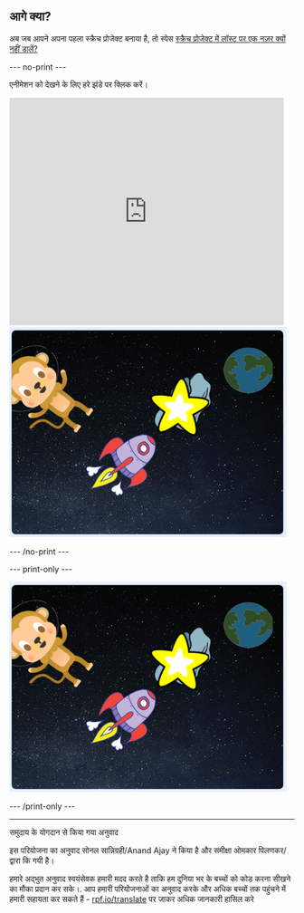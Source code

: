 ## आगे क्या?

अब जब आपने अपना पहला स्क्रैच प्रोजेक्ट बनाया है, तो स्पेस [स्क्रैच प्रोजेक्ट में लॉस्ट पर एक नज़र क्यों नहीं डालें?](https://projects.raspberrypi.org/hi-IN/projects/lost-in-space?utm_source=pathway&utm_medium=whatnext&utm_campaign=projects)

--- no-print ---

एनीमेशन को देखने के लिए हरे झंडे पर क्लिक करें।

<div class="scratch-preview">
  <iframe allowtransparency="true" width="485" height="402" src="https://scratch.mit.edu/projects/embed/365431734/?autostart=false" frameborder="0" scrolling="no"></iframe>
  <img src="images/space-final.png">
</div>

--- /no-print ---

--- print-only ---

![पूर्ण परियोजनाएं](images/space-final.png)

--- /print-only ---


***
समुदाय के योगदान से किया गया अनुवाद

इस परियोजना का अनुवाद सोनल सान्निग्रही/Anand Ajay ने किया है और समीक्षा ओमकार पिलणकर/ द्वारा कि गयी  है।

हमारे अद्भुत अनुवाद स्वयंसेवक हमारी मदद करते है ताकि हम दुनिया भर के बच्चों को कोड करना सीखने का मौका प्रदान कर सके।. आप हमारी परियोजनाओं का अनुवाद करके और अधिक बच्चों तक पहुंचने में हमारी सहायता कर सकते हैं - [rpf.io/translate](https://rpf.io/translate) पर जाकर अधिक जानकारी हासिल करे